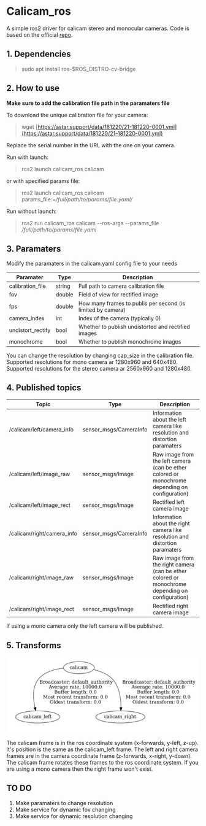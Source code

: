 # Calicam_ros

A simple ros2 driver for calicam stereo and monocular cameras. Code is based on the official [repo](https://github.com/astar-ai/calicam).

## 1. Dependencies

> sudo apt install ros-$ROS_DISTRO-cv-bridge

## 2. How to use

**Make sure to add the calibration file path in the paramaters file**

To download the unique calibration file for your camera:
> wget [https://astar.support/data/181220/21-181220-0001.yml](https://astar.support/data/181220/21-181220-0001.yml)

Replace the serial number in the URL with the one on your camera.

Run with launch:
> ros2 launch calicam_ros calicam

or with specified params file:
> ros2 launch calicam_ros calicam params_file:=*/full/path/to/params/file.yaml/*

Run without launch:
> ros2 run calicam_ros calicam --ros-args --params_file */full/path/to/params/file.yaml*

## 3. Paramaters

Modify the paramaters in the calicam.yaml config file to your needs

| Paramater | Type | Description |
| ----------- | ----------- | ----------- |
| calibration_file | string | Full path to camera calibration file |
| fov | double | Field of view for rectified image |
| fps | double | How many frames to publis per second (is limited by camera) |
| camera_index | int | Index of the camera (typically 0) |
| undistort_rectify | bool | Whether to publish undistorted and rectified images |
| monochrome | bool | Whether to publish monochrome images |

You can change the resolution by changing cap_size in the calibration file. Supported resolutions for mono camera ar 1280x960 and 640x480. Supported resolutions for the stereo camera ar 2560x960 and 1280x480.

## 4. Published topics

| Topic | Type | Description |
| ----------- | ----------- | ----------- |
| /calicam/left/camera_info | sensor_msgs/CameraInfo | Information about the left camera like resolution and distortion paramaters |
| /calicam/left/image_raw | sensor_msgs/Image | Raw image from the left camera (can be ether colored or monochrome depending on configuration) |
| /calicam/left/image_rect | sensor_msgs/Image | Rectified left camera image |
| /calicam/right/camera_info | sensor_msgs/CameraInfo | Information about the right camera like resolution and distortion paramaters |
| /calicam/right/image_raw | sensor_msgs/Image | Raw image from the right camera (can be ether colored or monochrome depending on configuration) |
| /calicam/right/image_rect | sensor_msgs/Image | Rectified right camera image |

If using a mono camera only the left camera will be published.

## 5. Transforms

![tf_tree.png](./photos/tf_tree.png)

The calicam frame is in the ros coordinate system (x-forwards, y-left, z-up). It's position is the same as the calicam_left frame. The left and right camera frames are in the camera coordinate frame (z-forwards, x-right, y-down). The calicam frame rotates these frames to the ros coordinate system. If you are using a mono camera then the right frame won't exist.

## TO DO

1. Make paramaters to change resolution
2. Make service for dynamic fov changing
3. Make service for dynamic resolution changing
